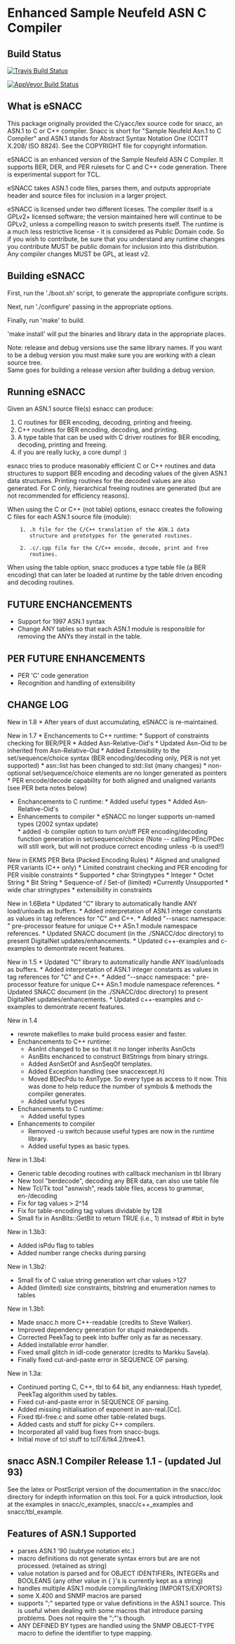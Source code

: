 Enhanced Sample Neufeld ASN C Compiler
=======================================

Build Status
------------
[![Travis Build Status](https://travis-ci.org/azsnacc/esnacc-ng.png)](https://travis-ci.org/azsnacc/esnacc-ng)

[![AppVeyor Build Status](https://ci.appveyor.com/api/projects/status/github/azsnacc/esnacc-ng?branch=master&svg=true)](https://ci.appveyor.com/api/projects/status/github/azsnacc/esnacc-ng?branch=master)

What is eSNACC
--------------
This package originally provided the C/yacc/lex source code for snacc,
an ASN.1 to C or C++ compiler.  Snacc is short for "Sample Neufeld Asn.1
to C Compiler" and ASN.1 stands for Abstract Syntax Notation One (CCITT
X.208/ ISO 8824).  See the COPYRIGHT file for copyright information.

eSNACC is an enhanced version of the Sample Neufeld ASN C Compiler. It 
supports BER, DER, and PER rulesets for C and C++ code generation. There is
experimental support for TCL.

eSNACC takes ASN.1 code files, parses them, and outputs appropriate header
and source files for inclusion in a larger project.

eSNACC is licensed under two different liceses. The compiler itself is a
GPLv2+ licensed software; the version maintained here will continue to be
GPLv2, unless a compelling reason to switch presents itself. The runtime is
a much less restrictive license - it is considered as Public Domain code. So
if you wish to contribute, be sure that you understand any runtime changes
you contribute MUST be public domain for inclusion into this distribution. Any
compiler changes MUST be GPL, at least v2.

Building eSNACC
---------------
First, run the './boot.sh' script, to generate the appropriate configure
scripts.

Next, run './configure' passing in the appropriate options.

Finally, run 'make' to build.

'make install' will put the binaries and library data in the appropriate
places.

Note: release and debug versions use the same library names.  If you want to be a
      debug version you must make sure you are working with a clean source tree.  
      Same goes for building a release version after building a debug version.


Running eSNACC
--------------

Given an ASN.1 source file(s) esnacc can produce:

   1. C routines for BER encoding, decoding, printing and freeing.
   2. C++ routines for BER encoding, decoding, and printing.
   3. A type table that can be used with C driver routines
      for BER encoding, decoding, printing and freeing.
   4. if you are really lucky, a core dump! :)

esnacc tries to produce reasonably efficient C or C++ routines and data
structures to support BER encoding and decoding values of the given
ASN.1 data structures.  Printing routines for the decoded values are
also generated.  For C only, hierarchical freeing routines are
generated (but are not recommended for efficiency reasons).

When using the C or C++ (not table) options, esnacc creates the
following C files for each ASN.1 source file (module):

        1. .h file for the C/C++ translation of the ASN.1 data
           structure and prototypes for the generated routines.

        2. .c/.cpp file for the C/C++ encode, decode, print and free
           routines.

When using the table option, snacc produces a type table file
(a BER encoding) that can later be loaded at runtime by the
table driven encoding and decoding routines.


FUTURE ENCHANCEMENTS
--------------------

* Support for 1997 ASN.1 syntax
* Change ANY tables so that each ASN.1 module is responsible for removing the 
  ANYs they install in the table.

PER FUTURE ENHANCEMENTS
-----------------------

 * PER 'C' code generation
 * Recognition and handling of extensibility	 

CHANGE LOG
----------
New in 1.8
    * After years of dust accumulating, eSNACC is re-maintained.

New in 1.7
    *  Enchancements to C++ runtime:
    *	Support of constraints checking for BER/PER
    *	Added Asn-Relative-Oid's
    *	Updated Asn-Oid to be inherited from Asn-Relative-Oid
    *	Added Extensibility to the set/sequence/choice syntax (BER encoding/decoding only, PER is not yet supported)
    *	asn::list has been changed to std::list (many changes)
    *	non-optional set/sequence/choice elements are no longer generated as pointers
    *	PER encode/decode capability for both aligned and unaligned variants (see PER beta notes below)
  *  Enchancements to C runtime:
    *	Added useful types
    *	Added Asn-Relative-Oid's
  *  Enhancements to compiler
    *	eSNACC no longer supports un-named types (2002 syntax update)  
    *	added -b compiler option to turn on/off PER encoding/decoding function generation in set/sequence/choice (Note -- calling PEnc/PDec will still work, but will not produce correct encoding unless -b is used!!)

New in EKMS PER Beta (Packed Encoding Rules)
    *	Aligned and unaligned PER variants (C++ only)
    *	Limited constraint checking and PER encoding for PER visible constraints
    * Supported
	*  char Stringtypes
        *  Integer
	*  Octet String
	*  Bit String
	*  Sequence-of / Set-of (limited)
    *Currently Unsupported 
	*  wide char stringtypes
	*  extensibility in constraints

New in 1.6Beta
    *	Updated "C" library to automatically handle ANY load/unloads as buffers.
    *	Added interpretation of ASN.1 integer constants as values in tag references for "C" and C++.
    *	Added "--snacc namespace: " pre-processor feature for unique C++ ASn.1 
    	  module namespace references.
    *	Updated SNACC document (in the ./SNACC/doc directory) to present DigitalNet
    	  updates/enhancements.
    *	Updated c++-examples and c-examples to demontrate recent features.

New in 1.5
    *	Updated "C" library to automatically handle ANY load/unloads as buffers.
    *	Added interpretation of ASN.1 integer constants as values in tag references for "C" and C++.
    *	Added "--snacc namespace: " pre-processor feature for unique C++ ASn.1 module namespace references.
    *	Updated SNACC document (in the ./SNACC/doc directory) to present DigitalNet updates/enhancements.
    *	Updated c++-examples and c-examples to demontrate recent features.


New in 1.4
 * rewrote makefiles to make build process easier and faster.
 * Enchancements to C++ runtime:
   * AsnInt changed to be so that it no longer inherits AsnOcts
   * AsnBits enchanced to construct BitStrings from binary strings.
   * Added AsnSetOf and AsnSeqOf templates.
   * Added Exception handling (see snaccexcept.h)
   * Moved BDecPdu to AsnType.  So every type as access to it now.  This
     was done to help reduce the number of symbols & methods the compiler
     generates.
   * Added useful types
 * Enchancements to C runtime:
   * Added useful types
 * Enhancements to compiler
   * Removed -u switch because useful types are now in the runtime library.
   * Added useful types as basic types.

New in 1.3b4:
 * Generic table decoding routines with callback mechanism in tbl library
 * New tool "berdecode", decoding any BER data, can also use table file
 * New Tcl/Tk tool "asnwish", reads table files, access to grammar, en-/decoding
 * Fix for tag values > 2^14
 * Fix for table-encoding tag values dividable by 128
 * Small fix in AsnBits::GetBit to return TRUE (i.e., 1) instead of #bit in byte

New in 1.3b3:
 * Added isPdu flag to tables
 * Added number range checks during parsing

New in 1.3b2:
 * Small fix of C value string generation wrt char values >127
 * Added (limited) size constraints, bitstring and enumeration names to tables

New in 1.3b1:
 * Made snacc.h more C++-readable (credits to Steve Walker).
 * Improved dependency generation for stupid makedepends.
 * Corrected PeekTag to peek into buffer only as far as necessary.
 * Added installable error handler.
 * Fixed small glitch in idl-code generator (credits to Markku Savela).
 * Finally fixed cut-and-paste error in SEQUENCE OF parsing.

New in 1.3a<n>:
 * Continued porting C, C++, tbl to 64 bit, any endianness: Hash typedef,
   PeekTag algorithm used by tables.
 * Fixed cut-and-paste error in SEQUENCE OF parsing.
 * Added missing initialisation of exponent in asn-real.[Cc].
 * Fixed tbl-free.c and some other table-related bugs.
 * Added casts and stuff for picky C++ compilers.
 * Incorporated all valid bug fixes from snacc-bugs.
 * Initial move of tcl stuff to tcl7.6/tk4.2/tree4.1.


snacc ASN.1 Compiler Release  1.1 - (updated Jul 93)
-----------------------------------------------------




See the latex or PostScript version of the documentation in the
snacc/doc directory for indepth information on this tool.  For a quick
introduction, look at the examples in snacc/c_examples,
snacc/c++_examples and snacc/tbl_example.


Features of ASN.1 Supported
---------------------------

   - parses ASN.1 '90 (subtype notation etc.)
   - macro definitions do not generate syntax errors but are
     are not processed. (retained as string)
   - value notation is parsed and for OBJECT IDENTIFIERs, INTEGERs
      and BOOLEANS (any other value in { }'s is currently kept as a string)
   - handles multiple ASN.1 module compiling/linking (IMPORTS/EXPORTS)
   - some X.400 and SNMP macros are parsed
   - supports ";" separted type or value definitions in the ASN.1 source.
     This is useful when dealing with some macros that introduce parsing
     problems.  Does not require the ";"'s though.
   - ANY DEFINED BY types are handled using the SNMP OBJECT-TYPE
     macro to define the identifier to type mapping.
